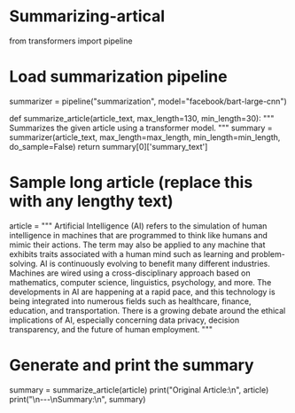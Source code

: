 # Summarizing-artical
from transformers import pipeline

# Load summarization pipeline
summarizer = pipeline("summarization", model="facebook/bart-large-cnn")

def summarize_article(article_text, max_length=130, min_length=30):
    """
    Summarizes the given article using a transformer model.
    """
    summary = summarizer(article_text, max_length=max_length, min_length=min_length, do_sample=False)
    return summary[0]['summary_text']

# Sample long article (replace this with any lengthy text)
article = """
Artificial Intelligence (AI) refers to the simulation of human intelligence in machines that are programmed to think like humans and mimic their actions. The term may also be applied to any machine that exhibits traits associated with a human mind such as learning and problem-solving. AI is continuously evolving to benefit many different industries. Machines are wired using a cross-disciplinary approach based on mathematics, computer science, linguistics, psychology, and more. The developments in AI are happening at a rapid pace, and this technology is being integrated into numerous fields such as healthcare, finance, education, and transportation. There is a growing debate around the ethical implications of AI, especially concerning data privacy, decision transparency, and the future of human employment.
"""

# Generate and print the summary
summary = summarize_article(article)
print("Original Article:\n", article)
print("\n---\nSummary:\n", summary)
